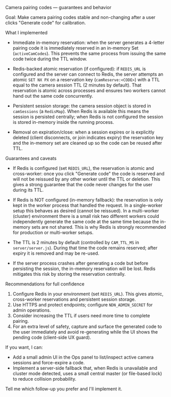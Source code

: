 Camera pairing codes — guarantees and behavior

Goal: Make camera pairing codes stable and non-changing after a user clicks "Generate code" for calibration.

What I implemented

- Immediate in-memory reservation: when the server generates a 4-letter pairing code it is immediately reserved in an in-memory Set (`activeCamCodes`). This prevents the same process from issuing the same code twice during the TTL window.

- Redis-backed atomic reservation (if configured): if `REDIS_URL` is configured and the server can connect to Redis, the server attempts an atomic `SET NX PX` on a reservation key (`camReserve:<CODE>`) with a TTL equal to the camera session TTL (2 minutes by default). That reservation is atomic across processes and ensures two workers cannot hand out the same code concurrently.

- Persistent session storage: the camera session object is stored in `camSessions` (a `RedisMap`). When Redis is available this means the session is persisted centrally; when Redis is not configured the session is stored in-memory inside the running process.

- Removal on expiration/close: when a session expires or is explicitly deleted (client disconnects, or join indicates expiry) the reservation key and the in-memory set are cleaned up so the code can be reused after TTL.

Guarantees and caveats

- If Redis is configured (set `REDIS_URL`), the reservation is atomic and cross-worker: once you click "Generate code" the code is reserved and will not be reissued by any other worker until the TTL or deletion. This gives a strong guarantee that the code never changes for the user during its TTL.

- If Redis is NOT configured (in-memory fallback): the reservation is only kept in the worker process that handled the request. In a single-worker setup this behaves as desired (cannot be reissued). In a multi-worker (cluster) environment there is a small risk two different workers could independently generate the same code at the same time because the in-memory sets are not shared. This is why Redis is strongly recommended for production or multi-worker setups.

- The TTL is 2 minutes by default (controlled by `CAM_TTL_MS` in `server/server.js`). During that time the code remains reserved; after expiry it is removed and may be re-used.

- If the server process crashes after generating a code but before persisting the session, the in-memory reservation will be lost. Redis mitigates this risk by storing the reservation centrally.

Recommendations for full confidence

1) Configure Redis in your environment (set `REDIS_URL`). This gives atomic, cross-worker reservations and persistent session storage.
2) Use HTTPS and protect endpoints; configure `NDN_ADMIN_SECRET` for admin operations.
3) Consider increasing the TTL if users need more time to complete pairing.
4) For an extra level of safety, capture and surface the generated code to the user immediately and avoid re-generating while the UI shows the pending code (client-side UX guard).

If you want, I can:
- Add a small admin UI in the Ops panel to list/inspect active camera sessions and force-expire a code.
- Implement a server-side fallback that, when Redis is unavailable and cluster mode detected, uses a small central master (or file-based lock) to reduce collision probability.

Tell me which follow-up you prefer and I'll implement it.